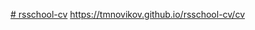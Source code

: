 [# rsschool-cv](https://tmnovikov.github.io/rsschool-cv/)
https://tmnovikov.github.io/rsschool-cv/cv
